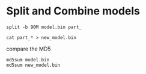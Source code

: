 # Split and Combine models
```
split -b 90M model.bin part_
```

```
cat part_* > new_model.bin

```

compare the MD5
```
md5sum model.bin
md5sum new_model.bin
```